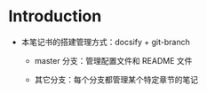 # Introduction

- 本笔记书的搭建管理方式：docsify + git-branch

    - master 分支：管理配置文件和 README 文件

    - 其它分支：每个分支都管理某个特定章节的笔记

